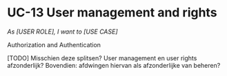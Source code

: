 # UC-13 User management and rights

*As [USER ROLE], I want to [USE CASE]*

Authorization and Authentication

[TODO] Misschien deze splitsen? User management en user rights afzonderlijk? Bovendien: afdwingen hiervan als afzonderlijke van beheren?
